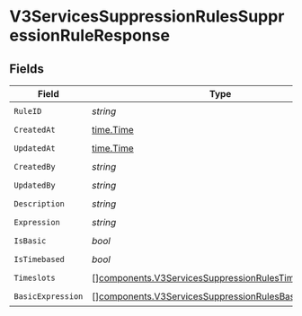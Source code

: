 # V3ServicesSuppressionRulesSuppressionRuleResponse


## Fields

| Field                                                                                                                          | Type                                                                                                                           | Required                                                                                                                       | Description                                                                                                                    |
| ------------------------------------------------------------------------------------------------------------------------------ | ------------------------------------------------------------------------------------------------------------------------------ | ------------------------------------------------------------------------------------------------------------------------------ | ------------------------------------------------------------------------------------------------------------------------------ |
| `RuleID`                                                                                                                       | *string*                                                                                                                       | :heavy_check_mark:                                                                                                             | N/A                                                                                                                            |
| `CreatedAt`                                                                                                                    | [time.Time](https://pkg.go.dev/time#Time)                                                                                      | :heavy_check_mark:                                                                                                             | N/A                                                                                                                            |
| `UpdatedAt`                                                                                                                    | [time.Time](https://pkg.go.dev/time#Time)                                                                                      | :heavy_check_mark:                                                                                                             | N/A                                                                                                                            |
| `CreatedBy`                                                                                                                    | *string*                                                                                                                       | :heavy_check_mark:                                                                                                             | N/A                                                                                                                            |
| `UpdatedBy`                                                                                                                    | *string*                                                                                                                       | :heavy_check_mark:                                                                                                             | N/A                                                                                                                            |
| `Description`                                                                                                                  | *string*                                                                                                                       | :heavy_check_mark:                                                                                                             | N/A                                                                                                                            |
| `Expression`                                                                                                                   | *string*                                                                                                                       | :heavy_check_mark:                                                                                                             | N/A                                                                                                                            |
| `IsBasic`                                                                                                                      | *bool*                                                                                                                         | :heavy_check_mark:                                                                                                             | N/A                                                                                                                            |
| `IsTimebased`                                                                                                                  | *bool*                                                                                                                         | :heavy_check_mark:                                                                                                             | N/A                                                                                                                            |
| `Timeslots`                                                                                                                    | [][components.V3ServicesSuppressionRulesTimeslot](../../models/components/v3servicessuppressionrulestimeslot.md)               | :heavy_check_mark:                                                                                                             | N/A                                                                                                                            |
| `BasicExpression`                                                                                                              | [][components.V3ServicesSuppressionRulesBasicExpression](../../models/components/v3servicessuppressionrulesbasicexpression.md) | :heavy_check_mark:                                                                                                             | N/A                                                                                                                            |